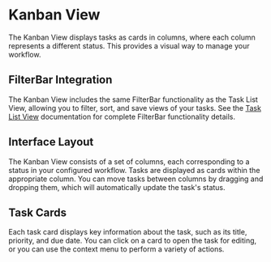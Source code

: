 # Kanban View

The Kanban View displays tasks as cards in columns, where each column represents a different status. This provides a visual way to manage your workflow.

## FilterBar Integration

The Kanban View includes the same FilterBar functionality as the Task List View, allowing you to filter, sort, and save views of your tasks. See the [Task List View](task-list.md) documentation for complete FilterBar functionality details.

## Interface Layout

The Kanban View consists of a set of columns, each corresponding to a status in your configured workflow. Tasks are displayed as cards within the appropriate column. You can move tasks between columns by dragging and dropping them, which will automatically update the task's status.

## Task Cards

Each task card displays key information about the task, such as its title, priority, and due date. You can click on a card to open the task for editing, or you can use the context menu to perform a variety of actions.